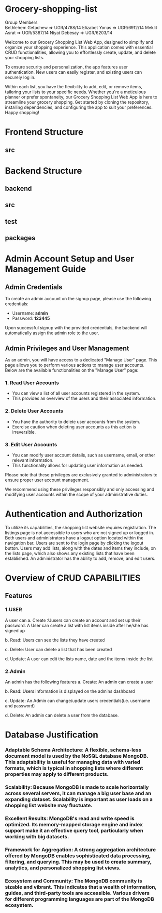 # Grocery-shopping-list

Group Members   
Bethlehem Getachew => UGR/4788/14   Elizabet Yonas => UGR/6912/14    Meklit Asrat => UGR/5387/14    Niyat Debesay => UGR/6203/14




Welcome to our Grocery Shopping List Web App, designed to simplify and organize your shopping experience. This application comes with essential CRUD functionalities, allowing you to effortlessly create, update, and delete your shopping lists. 

To ensure security and personalization, the app features user authentication. New users can easily register, and existing users can securely log in. 

Within each list, you have the flexibility to add, edit, or remove items, tailoring your lists to your specific needs. Whether you're a meticulous planner or prefer spontaneity, our Grocery Shopping List Web App is here to streamline your grocery shopping. Get started by cloning the repository, installing dependencies, and configuring the app to suit your preferences. Happy shopping!


# Frontend Structure
## src

# Backend Structure
## backend
## src
## test
## packages


# Admin Account Setup and User Management Guide

## Admin Credentials
To create an admin account on the signup page, please use the following credentials:
- Username: **admin**
- Password: **123445**

Upon successful signup with the provided credentials, the backend will automatically assign the admin role to the user.

## Admin Privileges and User Management

As an admin, you will have access to a dedicated "Manage User" page. This page allows you to perform various actions to manage user accounts. Below are the available functionalities on the "Manage User" page:

### 1. Read User Accounts
- You can view a list of all user accounts registered in the system.
- This provides an overview of the users and their associated information.

### 2. Delete User Accounts
- You have the authority to delete user accounts from the system.
- Exercise caution when deleting user accounts as this action is irreversible.

### 3. Edit User Accounts
- You can modify user account details, such as username, email, or other relevant information.
- This functionality allows for updating user information as needed.

Please note that these privileges are exclusively granted to administrators to ensure proper user account management.

We recommend using these privileges responsibly and only accessing and modifying user accounts within the scope of your administrative duties.

# Authentication and Authorization
To utilize its capabilities, the shopping list website requires registration. The listings page is not accessible to users who are not signed up or logged in. 
Both users and administrators have a logout option located within the navigation bar. Users are sent to the login page by clicking the logout button.
Users may add lists, along with the dates and items they include, on the lists page, which also shows any existing lists that have been established. 
An administrator has the ability to add, remove, and edit users.


# Overview of CRUD CAPABILITIES
## Features
### 1.USER
A user can 
a.	Create  :Uusers can create an account and set up their password. 
      A User can create a list with list items inside after he/she has signed up
      
b.	Read: Users can see the lists they have  created

c.	 Delete: User can delete a list that has been created

d.	 Update: A user can edit the lists name, date and the items inside the list

### 2.Admin
An admin has the following features
a.	Create: An admin can create a user

b.	Read: Users information is displayed on the admins dashboard

c.	Update: An Admin can change/update users credentials(i.e. username and password)

d.	Delete: An admin can delete a user from the database.


# Database Justification
### Adaptable Schema Architecture: A flexible, schema-less document model is used by the NoSQL database MongoDB. This adaptability is useful for managing data with varied formats, which is typical in shopping lists where different properties may apply to different products.
### Scalability: Because MongoDB is made to scale horizontally across several servers, it can manage a big user base and an expanding dataset. Scalability is important as user loads on a shopping list website may fluctuate.
### Excellent Results: MongoDB's read and write speed is optimized. Its memory-mapped storage engine and index support make it an effective query tool, particularly when working with big datasets.
### Framework for Aggregation: A strong aggregation architecture offered by MongoDB enables sophisticated data processing, filtering, and querying. This may be used to create summary, analytics, and personalized shopping list views.
### Ecosystem and Community: The MongoDB community is sizable and vibrant. This indicates that a wealth of information, guides, and third-party tools are accessible. Various drivers for different programming languages are part of the MongoDB ecosystem.



                                                                                                                
